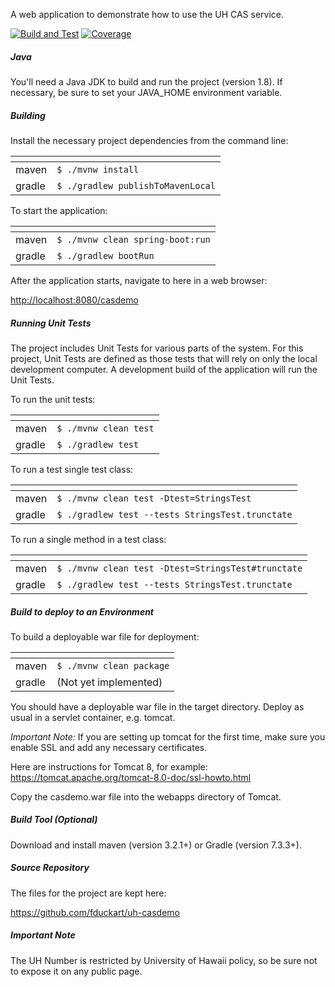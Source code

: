 A web application to demonstrate how to use the UH CAS service.

[![Build and Test](https://github.com/fduckart/uh-casdemo/actions/workflows/build-test.yml/badge.svg)](https://github.com/fduckart/uh-casdemo/actions/workflows/build-test.yml)
[![Coverage](https://github.com/fduckart/uh-casdemo/blob/badges/jacoco.svg)](https://github.com/fduckart/uh-casdemo/actions/workflows/coverage.yml)

##### Java

You'll need a Java JDK to build and run the project (version 1.8). If necessary, be sure to set your JAVA_HOME
environment variable.

##### Building

Install the necessary project dependencies from the command line:

|    <!-- -->  | <!-- -->                          |
|--------------|-----------------------------------|
| maven        | `$ ./mvnw install               ` |
| gradle       | `$ ./gradlew publishToMavenLocal` |

To start the application:

|    <!-- -->  | <!-- -->                         |
|--------------|----------------------------------|
| maven        | `$ ./mvnw clean spring-boot:run` |
| gradle       | `$ ./gradlew bootRun           ` |

After the application starts, navigate to here in a web browser:

<http://localhost:8080/casdemo>

##### Running Unit Tests

The project includes Unit Tests for various parts of the system. For this project, Unit Tests are defined as those tests
that will rely on only the local development computer. A development build of the application will run the Unit Tests.

To run the unit tests:

|    <!-- -->  | <!-- -->              |
|--------------|-----------------------|
| maven        | `$ ./mvnw clean test` |
| gradle       | `$ ./gradlew test   ` |

To run a test single test class:

|    <!-- -->  | <!-- -->                                         |
|--------------|--------------------------------------------------|
| maven        | `$ ./mvnw clean test -Dtest=StringsTest        ` |
| gradle       | `$ ./gradlew test --tests StringsTest.trunctate` |

To run a single method in a test class:

|    <!-- -->  | <!-- -->                                           |
|--------------|----------------------------------------------------|
| maven        | `$ ./mvnw clean test -Dtest=StringsTest#trunctate` |
| gradle       | `$ ./gradlew test --tests StringsTest.trunctate  ` |

##### Build to deploy to an Environment

To build a deployable war file for deployment:

|    <!-- -->  | <!-- -->                 |
|--------------|--------------------------|
| maven        | `$ ./mvnw clean package` |
| gradle       | (Not yet implemented)    |

You should have a deployable war file in the target directory. Deploy as usual in a servlet container, e.g. tomcat.

_Important Note:_
If you are setting up tomcat for the first time, make sure you enable SSL and add any necessary certificates.

Here are instructions for Tomcat 8, for example:
<https://tomcat.apache.org/tomcat-8.0-doc/ssl-howto.html>

Copy the casdemo.war file into the webapps directory of Tomcat.

##### Build Tool (Optional)

Download and install maven (version 3.2.1+) or Gradle (version 7.3.3+).

##### Source Repository

The files for the project are kept here:

<https://github.com/fduckart/uh-casdemo>

##### Important Note

The UH Number is restricted by University of Hawaii policy, so be sure not to expose it on any public page.

